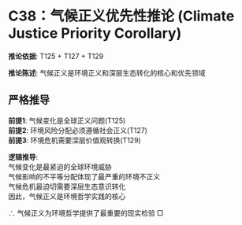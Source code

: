 # C38：气候正义优先性推论 (Climate Justice Priority Corollary)  

**推论依据**: T125 + T127 + T129  

**推论陈述**: 气候正义是环境正义和深层生态转化的核心和优先领域  

## 严格推导  

**前提1**: 气候变化是全球正义问题(T125)  
**前提2**: 环境风险分配必须遵循社会正义(T127)  
**前提3**: 环境危机需要深层价值观转换(T129)  

**逻辑推导**:  
气候变化是最紧迫的全球环境威胁  
气候影响的不平等分配体现了最严重的环境不正义  
气候危机最迫切需要深层生态意识转化  
因此，气候正义是环境哲学实践的核心  

∴ 气候正义为环境哲学提供了最重要的现实检验 □  